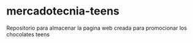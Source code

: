 # mercadotecnia-teens
Repositorio para almacenar la pagina web creada para promocionar los chocolates teens
